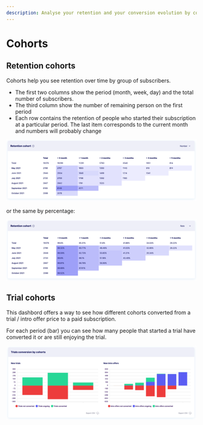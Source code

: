 ```yaml
---
description: Analyse your retention and your conversion evolution by cohorts
---
```


# Cohorts

## Retention cohorts

Cohorts help you see retention over time by group of subscribers.

* The first two columns show the period (month, week, day) and the total number of subscribers.
* The third column show the number of remaining person on the first period
* Each row contains the retention of people who started their subscription at a particular period. The last item corresponds to the current month and numbers will probably change

![](<../../.gitbook/assets/Capture d’écran 2021-10-20 à 14.16.03.png>)

or the same by percentage:

![](<../../.gitbook/assets/Capture d’écran 2021-10-20 à 14.16.15 (1) (1) (1) (2) (1).png>)

## Trial cohorts

This dashbord offers a way to see how different cohorts converted from a trial / intro offer price to a paid subscription.

For each period (bar) you can see how many people that started a trial have converted it or are still enjoying the trial.

![](<../../.gitbook/assets/Capture d’écran 2021-10-20 à 14.22.42 (1).png>)
